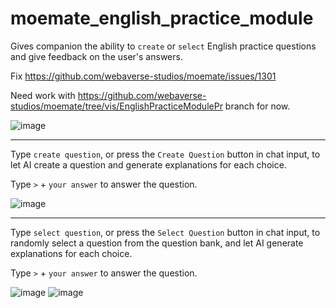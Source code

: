 # moemate_english_practice_module
Gives companion the ability to `create` or `select` English practice questions and give feedback on the user's answers.

Fix https://github.com/webaverse-studios/moemate/issues/1301

Need work with https://github.com/webaverse-studios/moemate/tree/vis/EnglishPracticeModulePr branch for now.

![image](https://github.com/webaverse-studios/moemate_english_practice_module/assets/10785634/a7408ae5-79c7-4134-bf24-b5ad9701fb6a)

---

Type `create question`, or press the `Create Question` button in chat input, to let AI create a question and generate explanations for each choice.

Type `>` + `your answer` to answer the question.

![image](https://github.com/webaverse-studios/moemate_english_practice_module/assets/10785634/5e3d7f44-2446-4874-9d7d-b79bbbc809cb)

---

Type `select question`, or press the `Select Question` button in chat input, to randomly select a question from the question bank, and let AI generate explanations for each choice.

Type `>` + `your answer` to answer the question.

![image](https://github.com/webaverse-studios/moemate_english_practice_module/assets/10785634/186c67c1-3301-4a68-8ecd-3fceb47f88c6)
![image](https://github.com/webaverse-studios/moemate_english_practice_module/assets/10785634/3b07c0fe-e3fc-43ee-8cae-473a6f444fba)
